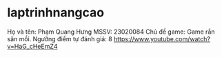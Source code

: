 # laptrinhnangcao
Họ và tên: Phạm Quang Hưng
MSSV: 23020084
Chủ đề game: Game rắn săn mồi. 
Ngưỡng điểm tự đánh giá: 8
https://www.youtube.com/watch?v=HaG_cHeEmZ4
